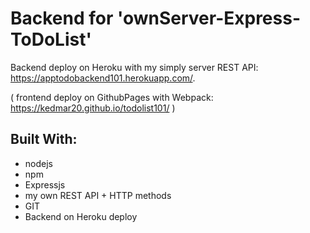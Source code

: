 # Backend for 'ownServer-Express-ToDoList'

Backend deploy on Heroku with my simply server REST API: https://apptodobackend101.herokuapp.com/.

( frontend deploy on GithubPages with Webpack: https://kedmar20.github.io/todolist101/ )

## Built With:
- nodejs
- npm
- Expressjs
- my own REST API + HTTP methods
- GIT
- Backend on Heroku deploy
